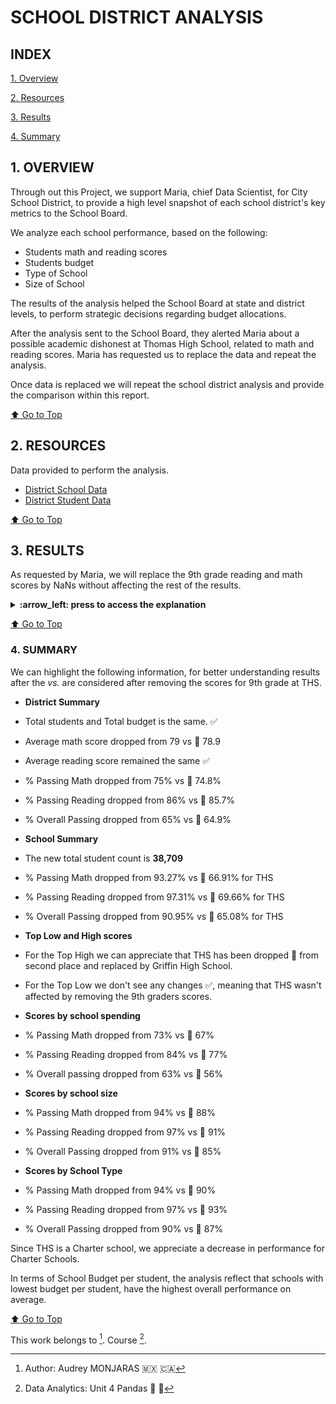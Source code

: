 # **SCHOOL DISTRICT ANALYSIS**

## **INDEX**

[1. Overview](#1-overview)

[2. Resources](#2-resources)

[3. Results](#3-results)

[4. Summary](#4-summary)


## **1. OVERVIEW**
Through out this Project, we support Maria, chief Data Scientist, for City School District, to provide a high level snapshot of each school district's key metrics to the School Board.

We analyze each school performance, based on the following:
- Students math and reading scores
- Students budget
- Type of School
- Size of School

The results of the analysis helped the School Board at state and district levels, to perform strategic decisions regarding budget allocations.

After the analysis sent to the School Board, they alerted Maria about a possible academic dishonest at Thomas High School, related to math and reading scores. Maria has requested us to replace the data and repeat the analysis.

Once data is replaced we will repeat the school district analysis and provide the comparison within this report.

[:arrow_up: Go to Top](#index)

## **2. RESOURCES**
Data provided to perform the analysis.
- [District School Data](https://github.com/amonjaras/School_District_Analysis/blob/main/Resources/schools_complete.csv)
- [District Student Data](https://github.com/amonjaras/School_District_Analysis/blob/main/Resources/students_complete.csv)

[:arrow_up: Go to Top](#index)

## **3. RESULTS**
As requested by Maria, we will replace the 9th grade reading and math scores by NaNs without affecting the rest of the results.

<details><summary><b>:arrow_left: press to access the explanation</b></summary>
<p>

### **3.1 Replacing 9th grade reading and math scores**
Utilizing the *loc* method we were able to select the reading and math scores from the 9th grade at Thomas High School, and replace them with NaN using the following code.

<details><summary><b>:computer: Code used for replacement</b></summary>
<p>

```
# Reading score
student_data_df.loc[(student_data_df["school_name"] == "Thomas High School") &
                    (student_data_df["grade"] == "9th"), "reading_score"] = np.nan

# Math score
student_data_df.loc[(student_data_df["school_name"] == "Thomas High School") &
                                     (student_data_df["grade"] == "9th"), "math_score"] = np.nan

# Checking the Results
student_data_df[(student_data_df["school_name"] == "Thomas High School") & (student_data_df["grade"] == "9th")]
```
</p>
</details>

![9th grade replacement](https://github.com/amonjaras/School_District_Analysis/blob/main/Images/ninth_replacement.png)

### **3.2 Repeat Analysis**
To have accurate results, we divided the analysis in the following sections:

#### **3.2.1 District Summary**
To stat our analysis we combine our data sources into a single dataset.
After the combination, this is the relevant information obtained in this section.

| | Student Count |
| :---: | :---: |
| Total | **38,709** |
> *Table 1: Total Student Count excluding 9th Grade for THS*

| Subject | Passing Percentage |
| :---: | :---: |
| Math | **74.76%** |
| Reading | **85.66%** |
| Overall | **64.86%** |
> *Table 2: Student Passing Percentages*

<details><summary><b>:computer: Part of the code used in this section</b></summary>
<p>

```
# Step 1. Get the number of students that are in ninth grade at Thomas High School.
thomas_student_count = school_data_complete_df.loc[(school_data_complete_df["school_name"] == "Thomas High School") &
                                                   (school_data_complete_df["grade"] == "9th"), "Student ID"].count()

# Calculate passing percentages
passing_math_percentage = passing_math_count / float(total_student_count_new) * 100
```
</p>
</details>

![District Summary](https://github.com/amonjaras/School_District_Analysis/blob/main/Images/district_summary.png)


#### **3.2.2 School Summary**
During this section we started with the following summary per school

![School Summary1](https://github.com/amonjaras/School_District_Analysis/blob/main/Images/school_summary1.png)

In order to get more accurate results it is important to calculate the passing criteria for THS grades 10th to 12th

| Subject | THS Passing Percentage |
| :---: | :---: |
| Math | **93.19%**|
| Reading | **97.02%** |
| Overall | **90.63** |
> *Table 3: THS grades 10th to 12th Passing Percentages*

Once obtained the results, it was necessary to replace passing results in the *per_school_summary_df*

![School Summary2](https://github.com/amonjaras/School_District_Analysis/blob/main/Images/school_summary2.png)

<details><summary><b>:computer: Part of the code used in this section</b></summary>
<p>

```
# Step 6. Get all the students passing math from THS
ths_passing_math = school_data_complete_df.loc[(school_data_complete_df["school_name"] == "Thomas High School") &
                                              (school_data_complete_df["math_score"] >= 70)]
ths_passing_math_df = pd.DataFrame(ths_passing_math)
ths_passing_math_count = ths_passing_math_df.count()

# Step 9. Calculate the percentage of 10th-12th grade students passing math from Thomas High School.
ths_passing_math_percentage = ths_passing_math_count["Student ID"] / float(ths_student_count) * 100

ths_passing_math_percentage

# Step 13. Replace the passing reading percentage for Thomas High School in the per_school_summary_df.
per_school_summary_df.loc["Thomas High School", "% Passing Reading"] = ths_passing_reading_percentage
```
</p>
</details>

#### **3.2.3 High and Low Performing Schools**
With the new calculations these are the Top High and Top Low Performing Schools

> *Summary Top High Performing Schools*

![Top High](https://github.com/amonjaras/School_District_Analysis/blob/main/Images/top_high.png)

> *Summary Top Low Performing Schools*

![Top Low](https://github.com/amonjaras/School_District_Analysis/blob/main/Images/top_low.png)

#### **3.2.4 Math and Reading Scores by Grade**
To obtain the requested, we create a series of scores by grade levels.
The following images display the results obtained. Since we removed the scores of 9th grade for THS, the score is displayed as *nan*

> *Math scores by grade*

![Math Scores](https://github.com/amonjaras/School_District_Analysis/blob/main/Images/math_scores_grade.png)

> *Reading scores by grade*

![Reading Scores](https://github.com/amonjaras/School_District_Analysis/blob/main/Images/reading_scores_grade.png)


#### **3.2.5 Scores by School Spending**
For this section we created 4 bins to group the budget spend per student.
The spending bins were created as indicated on the next code;

```
all_spend_bins = [0, 585, 630, 645, 675]
group_names = ["<$586", "$586-630", "$631-645", "$646-675"]
per_school_summary_original_df["Spending Ranges (Per Student)"] = pd.cut(per_school_capita, all_spending_bins, labels=group_names)
```

The spending ranges per student, are displayed in the following image.

![Spending Ranges](https://github.com/amonjaras/School_District_Analysis/blob/main/Images/avr_spend_student.png)

#### **3.2.6 Scores by School Size**
For this section we created 3 bins to group the school size, based on the total students.
The size bins are indicated on the next code;

```
all_size_bins = [0, 999, 1999, 5000]
group_names = ["Small (<1000)", "Medium (1000-1999)", "Large (2000-5000)"]
per_school_summary_original_df["School Size"] = pd.cut(per_school_summary_original_df["Total Students"], all_size_bins, labels = group_names)
```

The size ranges are displayed in the following image.

![School Size](https://github.com/amonjaras/School_District_Analysis/blob/main/Images/school_size_score.png)


#### **3.2.7 Scores by School Type**
Lastly we create two different groups related to the school type:
- District
- Charter

The following image shows the scores by school type;

![School Type](https://github.com/amonjaras/School_District_Analysis/blob/main/Images/school_type_score.png)

</p>
</details>


[:arrow_up: Go to Top](#index)

### **4. SUMMARY**
We can highlight the following information, for better understanding results after the *vs.* are considered after removing the scores for 9th grade at THS.

- **District Summary**
 - Total students and Total budget is the same. :white_check_mark:
 - Average math score dropped from 79 vs :small_red_triangle_down: 78.9
 - Average reading score remained the same :white_check_mark:
 - % Passing Math dropped from 75% vs :small_red_triangle_down: 74.8%
 - % Passing Reading dropped from 86% vs :small_red_triangle_down: 85.7%
 - % Overall Passing dropped from 65% vs :small_red_triangle_down: 64.9%

- **School Summary**
 - The new total student count is **38,709**
 - % Passing Math dropped from 93.27% vs :small_red_triangle_down: 66.91% for THS
 - % Passing Reading dropped from 97.31% vs :small_red_triangle_down: 69.66% for THS
 - % Overall Passing dropped from 90.95% vs :small_red_triangle_down: 65.08% for THS

- **Top Low and High scores**
 - For the Top High we can appreciate that THS has been dropped :small_red_triangle_down: from second place and replaced by Griffin High School.
 - For the Top Low we don't see any changes :white_check_mark:, meaning that THS wasn't affected by removing the 9th graders scores.

- **Scores by school spending**
 - % Passing Math dropped from 73% vs :small_red_triangle_down: 67%
 - % Passing Reading dropped from 84% vs :small_red_triangle_down: 77%
 - % Overall passing dropped from 63% vs :small_red_triangle_down: 56%

- **Scores by school size**
 - % Passing Math dropped from 94% vs :small_red_triangle_down: 88%
 - % Passing Reading dropped from 97% vs :small_red_triangle_down: 91%
 - % Overall Passing dropped from 91% vs :small_red_triangle_down: 85%

- **Scores by School Type**
 - % Passing Math dropped from 94% vs :small_red_triangle_down: 90%
 - % Passing Reading dropped from 97% vs :small_red_triangle_down: 93%
 - % Overall Passing dropped from 90% vs :small_red_triangle_down: 87%

Since THS is a Charter school, we appreciate a decrease in performance for Charter Schools.

In terms of School Budget per student, the analysis reflect that schools with lowest budget per student, have the highest overall performance on average.

[:arrow_up: Go to Top](#index)

  This work belongs to [^1].
  Course [^2].
  [^note]:
  [^1]: Author: Audrey MONJARAS :mexico: :canada:
  [^2]: Data Analytics: Unit 4 Pandas :snake: :panda_face:
